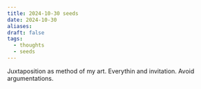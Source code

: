 ```yaml
---
title: 2024-10-30 seeds
date: 2024-10-30
aliases: 
draft: false
tags:
  - thoughts
  - seeds
---
```

Juxtaposition as method of my art.
Everythin and invitation.
Avoid argumentations.